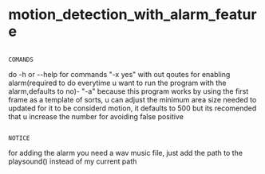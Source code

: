 # motion_detection_with_alarm_feature
                                                                          COMANDS
do -h or --help for commands
"-x yes" with out qoutes for enabling alarm(required to do everytime u want to run the program with the alarm,defaults to no)-
"-a" because this program works by using the first frame as a template of sorts, u can adjust the minimum area size needed to updated for it to be considerd motion, it defaults to 500 but its recomended that u increase the number for avoiding false positive

                                                                          NOTICE
                                                                          
 for adding the alarm you need a wav music file, just add the path to the playsound() instead of my current path
               


